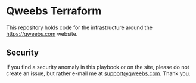 # Qweebs Terraform

This repository holds code for the infrastructure around the https://qweebs.com website.

## Security

If you find a security anomaly in this playbook or on the site, please do not create an issue, but rather e-mail me at support@qweebs.com. Thank you.
